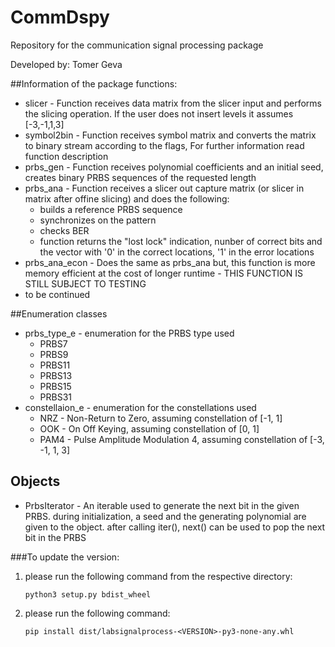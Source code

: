 # CommDspy
Repository for the communication signal processing package

Developed by: Tomer Geva

##Information of the package functions:
* slicer - Function receives data matrix from the slicer input and performs the slicing operation. If the user does not insert levels it assumes [-3,-1,1,3]
* symbol2bin - Function receives symbol matrix and converts the matrix to binary stream according to the flags, For further information read function description
* prbs_gen - Function receives polynomial coefficients and an initial seed, creates binary PRBS sequences of the requested length
* prbs_ana - Function receives a slicer out capture matrix (or slicer in matrix after offine slicing) and does the following:
  * builds a reference PRBS sequence
  * synchronizes on the pattern
  * checks BER
  * function returns the "lost lock" indication, nunber of correct bits and the vector with '0' in the correct locations, '1' in the error locations
* prbs_ana_econ - Does the same as prbs_ana but, this function is more memory efficient at the cost of longer runtime - THIS FUNCTION IS STILL SUBJECT TO TESTING
* to be continued

##Enumeration classes
* prbs_type_e - enumeration for the PRBS type used
  * PRBS7
  * PRBS9 
  * PRBS11
  * PRBS13
  * PRBS15
  * PRBS31
* constellaion_e - enumeration for the constellations used
  * NRZ - Non-Return to Zero, assuming constellation of [-1, 1]
  * OOK - On Off Keying, assuming constellation of [0, 1]
  * PAM4 - Pulse Amplitude Modulation 4, assuming constellation of [-3, -1, 1, 3]

## Objects
* PrbsIterator - An iterable used to generate the next bit in the given PRBS. during initialization, a seed and the generating polynomial are given to the object. after calling iter(), next() can be used to pop the next bit in the PRBS


###To update the version:
 1. please run the following command from the respective directory:
        
        python3 setup.py bdist_wheel

 2. please run the following command:

        pip install dist/labsignalprocess-<VERSION>-py3-none-any.whl 
